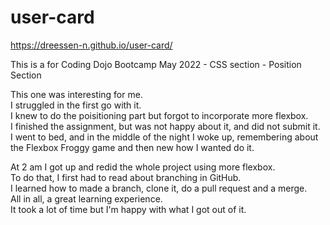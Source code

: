 # user-card

https://dreessen-n.github.io/user-card/

This is a for Coding Dojo Bootcamp May 2022 - CSS section - Position Section 

This one was interesting for me.<br/>
I struggled in the first go with it.<br/>
I knew to do the poisitioning part but forgot to incorporate more flexbox.<br/>
I finished the assignment, but was not happy about it, and did not submit it.<br/>
I went to bed, and in the middle of the night I woke up, remembering about the Flexbox Froggy game and then new how I wanted do it.

At 2 am I got up and redid the whole project using more flexbox.<br/>
To do that, I first had to read about branching in GitHub.<br/>
I learned how to made a branch, clone it, do a pull request and a merge.<br/>
All in all, a great learning experience.<br/>
It took a lot of time but I'm happy with what I got out of it.
